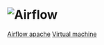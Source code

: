 # ![Airflow](https://airbnb.io/img/projects/airflow3.png)
[Airflow apache](https://airflow.apache.org/)
[Virtual machine](https://marclamberti.com/form-course-material-100/)
